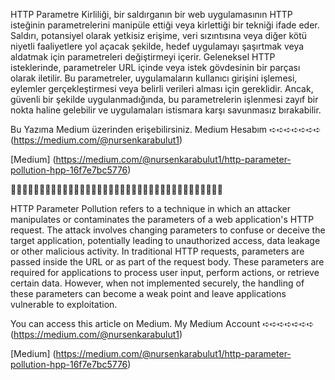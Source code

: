 HTTP Parametre Kirliliği, bir saldırganın bir web uygulamasının HTTP isteğinin parametrelerini manipüle ettiği veya kirlettiği bir tekniği ifade eder. Saldırı, potansiyel olarak yetkisiz erişime, veri sızıntısına veya diğer kötü niyetli faaliyetlere yol açacak şekilde, hedef uygulamayı şaşırtmak veya aldatmak için parametreleri değiştirmeyi içerir.
Geleneksel HTTP isteklerinde, parametreler URL içinde veya istek gövdesinin bir parçası olarak iletilir. Bu parametreler, uygulamaların kullanıcı girişini işlemesi, eylemler gerçekleştirmesi veya belirli verileri alması için gereklidir. Ancak, güvenli bir şekilde uygulanmadığında, bu parametrelerin işlenmesi zayıf bir nokta haline gelebilir ve uygulamaları istismara karşı savunmasız bırakabilir.

Bu Yazıma Medium üzerinden erişebilirsiniz. Medium Hesabım ➪➪➪➪➪➪➪ (https://medium.com/@nursenkarabulut1)

[Medium] (https://medium.com/@nursenkarabulut1/http-parameter-pollution-hpp-16f7e7bc5776)

🚀🚀🚀🚀🚀🚀🚀🚀🚀🚀🚀🚀🚀🚀🚀🚀🚀🚀🚀🚀🚀🚀🚀🚀🚀🚀🚀🚀🚀🚀🚀🚀🚀🚀🚀🚀🚀

HTTP Parameter Pollution refers to a technique in which an attacker manipulates or contaminates the parameters of a web application's HTTP request. The attack involves changing parameters to confuse or deceive the target application, potentially leading to unauthorized access, data leakage or other malicious activity.
In traditional HTTP requests, parameters are passed inside the URL or as part of the request body. These parameters are required for applications to process user input, perform actions, or retrieve certain data. However, when not implemented securely, the handling of these parameters can become a weak point and leave applications vulnerable to exploitation.


You can access this article on Medium. My Medium Account  ➪➪➪➪➪➪➪ (https://medium.com/@nursenkarabulut1)

[Medium] (https://medium.com/@nursenkarabulut1/http-parameter-pollution-hpp-16f7e7bc5776)
